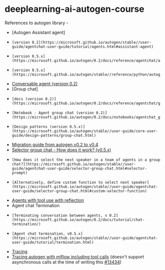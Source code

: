 # deeplearning-ai-autogen-course


References to autogen library -
* [Autogen Assistant agent]
*     [version 0.2](https://microsoft.github.io/autogen/stable//user-guide/agentchat-user-guide/tutorial/agents.html#assistant-agent)
*     [version 0.5.x](https://microsoft.github.io/autogen/0.2/docs/reference/agentchat/assistant_agent/)
*     [version 0.5.x](https://microsoft.github.io/autogen/stable//reference/python/autogen_agentchat.agents.html#autogen_agentchat.agents.AssistantAgent)
* [Conversable agent (version 0.2)](https://microsoft.github.io/autogen/0.2/docs/reference/agentchat/conversable_agent/)
* [Group chat]
*     [docs (version 0.2)](https://microsoft.github.io/autogen/0.2/docs/reference/agentchat/groupchat/)
*     [Notebook - Agent group chat (version 0.2)](https://microsoft.github.io/autogen/0.2/docs/notebooks/agentchat_groupchat/)
*     [Design patterns (version 0.5.x)](https://microsoft.github.io/autogen/stable//user-guide/core-user-guide/design-patterns/group-chat.html)
  
* [Migration guide from autogen v0.2 to v0.4](https://microsoft.github.io/autogen/stable//user-guide/agentchat-user-guide/migration-guide.html)
* [Selector group chat - How does it work? (v0.5.x)](https://microsoft.github.io/autogen/stable//user-guide/agentchat-user-guide/selector-group-chat.html#how-does-it-work)
*     [How does it select the next speaker in a team of agents in a group chat?](https://microsoft.github.io/autogen/stable//user-guide/agentchat-user-guide/selector-group-chat.html#selector-prompt)
*     [Alternatively, define custom function to select next speaker](https://microsoft.github.io/autogen/stable//user-guide/agentchat-user-guide/selector-group-chat.html#custom-selector-function)
* [Agents with tool use with reflection](https://microsoft.github.io/autogen/stable//user-guide/agentchat-user-guide/selector-group-chat.html#agents)
* Agent chat Termination
*     [Terminating conversation between agents, v 0.2](https://microsoft.github.io/autogen/0.2/docs/tutorial/chat-termination/)
*     [Agent chat termination, v0.5.x](https://microsoft.github.io/autogen/stable//user-guide/agentchat-user-guide/tutorial/termination.html)
* [Tracing](https://microsoft.github.io/autogen/stable//user-guide/agentchat-user-guide/tracing.html)
*    [Tracing autogen with mlflow including tool calls](https://mlflow.org/docs/latest/tracing/integrations/autogen) (doesn't support asynchronous calls at the time of writing this [#13434](https://github.com/mlflow/mlflow/issues/13434))

  

